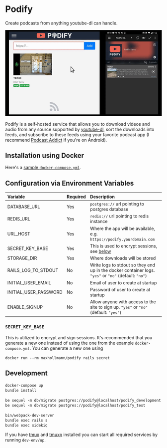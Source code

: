 # Podify

Create podcasts from anything youtube-dl can handle.

![Demo](demo.gif)

Podify is a self-hosted service that allows you to download videos and audio from any source supported by [youtube-dl](https://github.com/layer8x/youtube-dl.rb), sort the downloads into feeds, and subscribe to these feeds using your favorite podcast app (I recommend [Podcast Addict](https://play.google.com/store/apps/details?id=com.bambuna.podcastaddict&hl=en) if you're on Android).

## Installation using Docker

Here's a [sample `docker-compose.yml`](docker/docker-compose.example.yml).

## Configuration via Environment Variables

| Variable              | Required | Description                                                                                           |
|:----------------------|:---------|:------------------------------------------------------------------------------------------------------|
| DATABASE_URL          | Yes      | `postgres://` url pointing to postgres database                                                       |
| REDIS_URL             | Yes      | `redis://` url pointing to redis instance                                                             |
| URL_HOST              | Yes      | Where the app will be available, e.g. `https://podify.yourdomain.com`                                 |
| SECRET_KEY_BASE       | Yes      | This is used to encrypt sessions, see [below](#secret_key_base)                                       |
| STORAGE_DIR           | Yes      | Where downloads will be stored                                                                        |
| RAILS_LOG_TO_STDOUT   | No       | Write logs to stdout so they end up in the docker container logs. `"yes"` or `"no"` (default: `"no"`) |
| INITIAL_USER_EMAIL    | No       | Email of user to create at startup                                                                    |
| INITIAL_USER_PASSWORD | No       | Password of user to create at startup                                                                 |
| ENABLE_SIGNUP         | No       | Allow anyone with access to the site to sign up. `"yes"` or `"no"` (default: `"yes"`)                 |

### `SECRET_KEY_BASE`

This is utilized to encrypt and sign sessions. It's recommended that you generate a new one instead of using the one from the example `docker-compose.yml`. You can generate a new one using

    docker run --rm maxhollmann/podify rails secret

## Development

```shell
docker-compose up
bundle install

be sequel -m db/migrate postgres://podify@localhost/podify_development
be sequel -m db/migrate postgres://podify@localhost/podify_test

bin/webpack-dev-server
bundle exec rails s
bundle exec sidekiq
```

If you have [tmux](https://github.com/tmux/tmux/wiki) and [tmuxp](https://tmuxp.git-pull.com/) installed you can start all required services by running `dev-env/up`.
